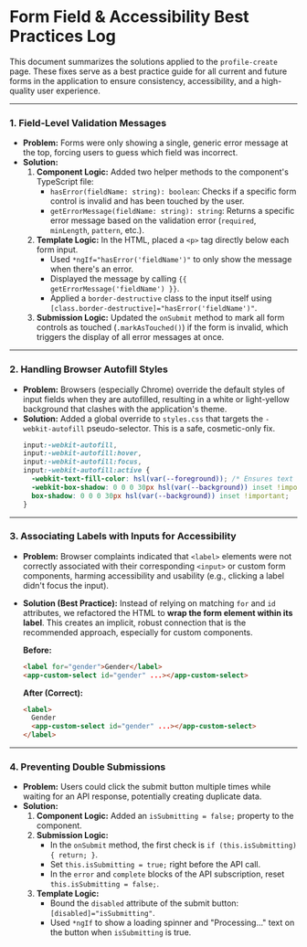 # Form Field & Accessibility Best Practices Log

This document summarizes the solutions applied to the `profile-create` page. These fixes serve as a best practice guide for all current and future forms in the application to ensure consistency, accessibility, and a high-quality user experience.

---

### 1. Field-Level Validation Messages

*   **Problem:** Forms were only showing a single, generic error message at the top, forcing users to guess which field was incorrect.
*   **Solution:**
    1.  **Component Logic:** Added two helper methods to the component's TypeScript file:
        *   `hasError(fieldName: string): boolean`: Checks if a specific form control is invalid and has been touched by the user.
        *   `getErrorMessage(fieldName: string): string`: Returns a specific error message based on the validation error (`required`, `minLength`, `pattern`, etc.).
    2.  **Template Logic:** In the HTML, placed a `<p>` tag directly below each form input.
        *   Used `*ngIf="hasError('fieldName')"` to only show the message when there's an error.
        *   Displayed the message by calling `{{ getErrorMessage('fieldName') }}`.
        *   Applied a `border-destructive` class to the input itself using `[class.border-destructive]="hasError('fieldName')"`.
    3.  **Submission Logic:** Updated the `onSubmit` method to mark all form controls as touched (`.markAsTouched()`) if the form is invalid, which triggers the display of all error messages at once.

---

### 2. Handling Browser Autofill Styles

*   **Problem:** Browsers (especially Chrome) override the default styles of input fields when they are autofilled, resulting in a white or light-yellow background that clashes with the application's theme.
*   **Solution:** Added a global override to `styles.css` that targets the `-webkit-autofill` pseudo-selector. This is a safe, cosmetic-only fix.
    ```css
    input:-webkit-autofill,
    input:-webkit-autofill:hover,
    input:-webkit-autofill:focus,
    input:-webkit-autofill:active {
      -webkit-text-fill-color: hsl(var(--foreground)); /* Ensures text color matches the theme */
      -webkit-box-shadow: 0 0 0 30px hsl(var(--background)) inset !important; /* Creates a fake background */
      box-shadow: 0 0 0 30px hsl(var(--background)) inset !important;
    }
    ```

---

### 3. Associating Labels with Inputs for Accessibility

*   **Problem:** Browser complaints indicated that `<label>` elements were not correctly associated with their corresponding `<input>` or custom form components, harming accessibility and usability (e.g., clicking a label didn't focus the input).
*   **Solution (Best Practice):** Instead of relying on matching `for` and `id` attributes, we refactored the HTML to **wrap the form element within its label**. This creates an implicit, robust connection that is the recommended approach, especially for custom components.

    **Before:**
    ```html
    <label for="gender">Gender</label>
    <app-custom-select id="gender" ...></app-custom-select>
    ```

    **After (Correct):**
    ```html
    <label>
      Gender
      <app-custom-select id="gender" ...></app-custom-select>
    </label>
    ```

---

### 4. Preventing Double Submissions

*   **Problem:** Users could click the submit button multiple times while waiting for an API response, potentially creating duplicate data.
*   **Solution:**
    1.  **Component Logic:** Added an `isSubmitting = false;` property to the component.
    2.  **Submission Logic:**
        *   In the `onSubmit` method, the first check is `if (this.isSubmitting) { return; }`.
        *   Set `this.isSubmitting = true;` right before the API call.
        *   In the `error` and `complete` blocks of the API subscription, reset `this.isSubmitting = false;`.
    3.  **Template Logic:**
        *   Bound the `disabled` attribute of the submit button: `[disabled]="isSubmitting"`.
        *   Used `*ngIf` to show a loading spinner and "Processing..." text on the button when `isSubmitting` is true.
